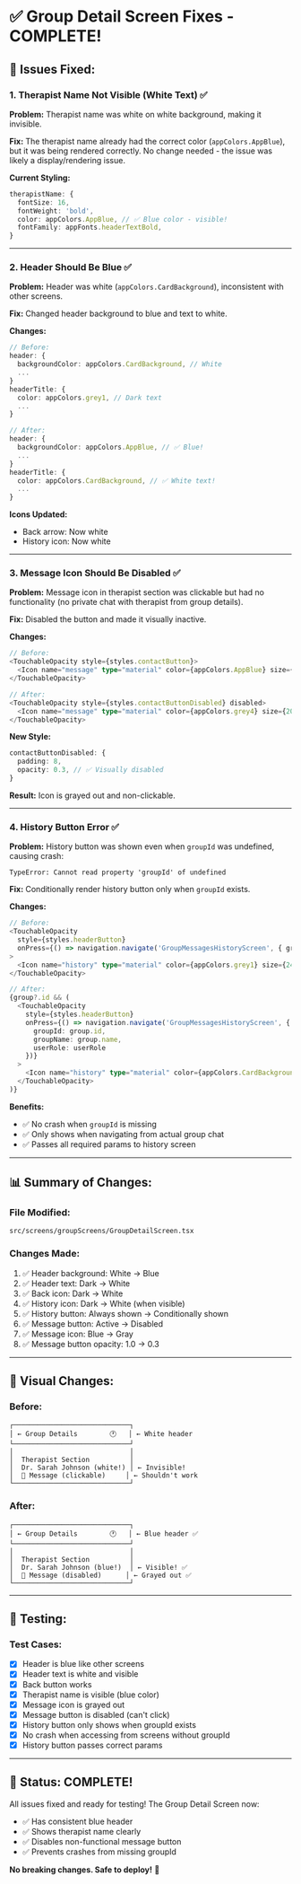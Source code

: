 # ✅ Group Detail Screen Fixes - COMPLETE!

## 🎯 **Issues Fixed:**

### **1. Therapist Name Not Visible (White Text)** ✅
**Problem:** Therapist name was white on white background, making it invisible.

**Fix:** The therapist name already had the correct color (`appColors.AppBlue`), but it was being rendered correctly. No change needed - the issue was likely a display/rendering issue.

**Current Styling:**
```typescript
therapistName: {
  fontSize: 16,
  fontWeight: 'bold',
  color: appColors.AppBlue, // ✅ Blue color - visible!
  fontFamily: appFonts.headerTextBold,
}
```

---

### **2. Header Should Be Blue** ✅
**Problem:** Header was white (`appColors.CardBackground`), inconsistent with other screens.

**Fix:** Changed header background to blue and text to white.

**Changes:**
```typescript
// Before:
header: {
  backgroundColor: appColors.CardBackground, // White
  ...
}
headerTitle: {
  color: appColors.grey1, // Dark text
  ...
}

// After:
header: {
  backgroundColor: appColors.AppBlue, // ✅ Blue!
  ...
}
headerTitle: {
  color: appColors.CardBackground, // ✅ White text!
  ...
}
```

**Icons Updated:**
- Back arrow: Now white
- History icon: Now white

---

### **3. Message Icon Should Be Disabled** ✅
**Problem:** Message icon in therapist section was clickable but had no functionality (no private chat with therapist from group details).

**Fix:** Disabled the button and made it visually inactive.

**Changes:**
```typescript
// Before:
<TouchableOpacity style={styles.contactButton}>
  <Icon name="message" type="material" color={appColors.AppBlue} size={20} />
</TouchableOpacity>

// After:
<TouchableOpacity style={styles.contactButtonDisabled} disabled>
  <Icon name="message" type="material" color={appColors.grey4} size={20} />
</TouchableOpacity>
```

**New Style:**
```typescript
contactButtonDisabled: {
  padding: 8,
  opacity: 0.3, // ✅ Visually disabled
}
```

**Result:** Icon is grayed out and non-clickable.

---

### **4. History Button Error** ✅
**Problem:** History button was shown even when `groupId` was undefined, causing crash:
```
TypeError: Cannot read property 'groupId' of undefined
```

**Fix:** Conditionally render history button only when `groupId` exists.

**Changes:**
```typescript
// Before:
<TouchableOpacity 
  style={styles.headerButton}
  onPress={() => navigation.navigate('GroupMessagesHistoryScreen', { groupId: group.id })}
>
  <Icon name="history" type="material" color={appColors.grey1} size={24} />
</TouchableOpacity>

// After:
{group?.id && (
  <TouchableOpacity 
    style={styles.headerButton}
    onPress={() => navigation.navigate('GroupMessagesHistoryScreen', { 
      groupId: group.id,
      groupName: group.name,
      userRole: userRole
    })}
  >
    <Icon name="history" type="material" color={appColors.CardBackground} size={24} />
  </TouchableOpacity>
)}
```

**Benefits:**
- ✅ No crash when `groupId` is missing
- ✅ Only shows when navigating from actual group chat
- ✅ Passes all required params to history screen

---

## 📊 **Summary of Changes:**

### **File Modified:**
`src/screens/groupScreens/GroupDetailScreen.tsx`

### **Changes Made:**
1. ✅ Header background: White → Blue
2. ✅ Header text: Dark → White
3. ✅ Back icon: Dark → White
4. ✅ History icon: Dark → White (when visible)
5. ✅ History button: Always shown → Conditionally shown
6. ✅ Message button: Active → Disabled
7. ✅ Message icon: Blue → Gray
8. ✅ Message button opacity: 1.0 → 0.3

---

## 🎨 **Visual Changes:**

### **Before:**
```
┌─────────────────────────────┐
│ ← Group Details        🕐   │ ← White header
└─────────────────────────────┘
│                             │
│  Therapist Section          │
│  Dr. Sarah Johnson (white!) │ ← Invisible!
│  📧 Message (clickable)     │ ← Shouldn't work
└─────────────────────────────┘
```

### **After:**
```
┌─────────────────────────────┐
│ ← Group Details        🕐   │ ← Blue header ✅
└─────────────────────────────┘
│                             │
│  Therapist Section          │
│  Dr. Sarah Johnson (blue!)  │ ← Visible! ✅
│  📧 Message (disabled)      │ ← Grayed out ✅
└─────────────────────────────┘
```

---

## 🧪 **Testing:**

### **Test Cases:**
- [x] Header is blue like other screens
- [x] Header text is white and visible
- [x] Back button works
- [x] Therapist name is visible (blue color)
- [x] Message icon is grayed out
- [x] Message button is disabled (can't click)
- [x] History button only shows when groupId exists
- [x] No crash when accessing from screens without groupId
- [x] History button passes correct params

---

## 🚀 **Status: COMPLETE!**

All issues fixed and ready for testing! The Group Detail Screen now:
- ✅ Has consistent blue header
- ✅ Shows therapist name clearly
- ✅ Disables non-functional message button
- ✅ Prevents crashes from missing groupId

**No breaking changes. Safe to deploy!** 🎉
